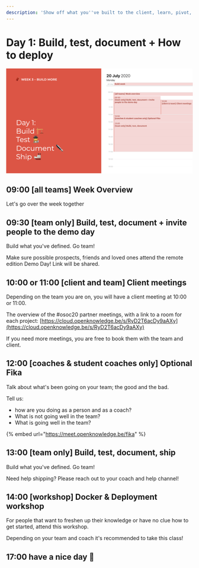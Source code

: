 ```yaml
---
description: 'Show off what you''ve built to the client, learn, pivot, go!'
---
```


# Day 1: Build, test, document + How to deploy

![](../../.gitbook/assets/screenshot-2020-07-19-at-19.06.43.png)

## 09:00 \[all teams\] Week Overview

Let's go over the week together

## 09:30 \[team only\] Build, test, document + invite people to the demo day

Build what you've defined. Go team!

Make sure possible prospects, friends and loved ones attend the remote edition Demo Day! Link will be shared.

## **10:00 or 11:00** \[client and team\] Client meetings

Depending on the team you are on, you will have a client meeting at 10:00 or 11:00.

The overview of the \#osoc20 partner meetings, with a link to a room for each project: [https://cloud.openknowledge.be/s/RyD2T6acDy9aAXy](https://cloud.openknowledge.be/s/RyD2T6acDy9aAXy)

If you need more meetings, you are free to book them with the team and client.

## 12:00 \[coaches & student coaches only\] Optional Fika

Talk about what's been going on your team; the good and the bad.

Tell us:

* how are you doing as a person and as a coach?
* What is not going well in the team?
* What is going well in the team?

{% embed url="https://meet.openknowledge.be/fika" %}

## 13:00 \[team only\] Build, test, document, ship

Build what you've defined. Go team!

Need help shipping? Please reach out to your coach and help channel!



## 14:00 \[workshop\] Docker & Deployment workshop

For people that want to freshen up their knowledge or have no clue how to get started, attend this workshop.

Depending on your team and coach it's recommended to take this class!

## 17:00 have a nice day 🥳

